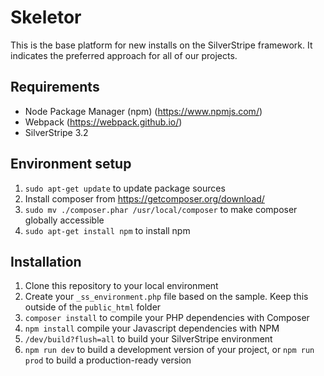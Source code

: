 # Skeletor

This is the base platform for new installs on the SilverStripe framework. It indicates the preferred approach for all of our projects.


## Requirements

- Node Package Manager (npm) (https://www.npmjs.com/)
- Webpack (https://webpack.github.io/)
- SilverStripe 3.2


## Environment setup

1. `sudo apt-get update` to update package sources
2. Install composer from https://getcomposer.org/download/
3. `sudo mv ./composer.phar /usr/local/composer` to make composer globally accessible
4. `sudo apt-get install npm` to install npm


## Installation

1. Clone this repository to your local environment
2. Create your `_ss_environment.php` file based on the sample. Keep this outside of the `public_html` folder
3. `composer install` to compile your PHP dependencies with Composer 
4. `npm install` compile your Javascript dependencies with NPM 
5. `/dev/build?flush=all` to build your SilverStripe environment 
6. `npm run dev` to build a development version of your project, or `npm run prod` to build a production-ready version